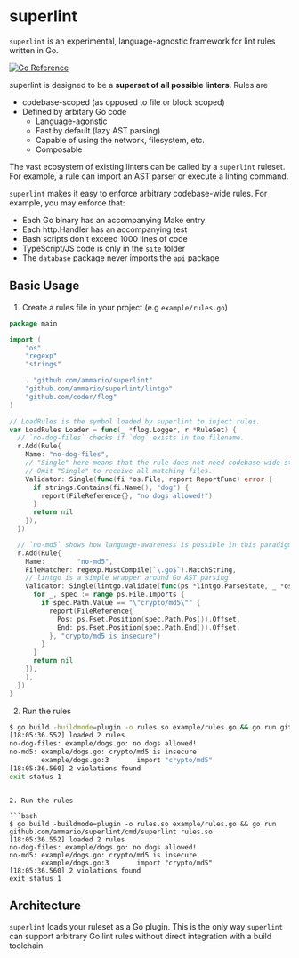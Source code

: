 # superlint

`superlint` is an experimental, language-agnostic framework for lint rules written in Go.

[![Go Reference](https://pkg.go.dev/badge/github.com/ammario/superlint.svg)](https://pkg.go.dev/github.com/ammario/superlint)

superlint is designed to be a **superset of all possible linters**. Rules are
* codebase-scoped (as opposed to file or block scoped)
* Defined by arbitary Go code
  * Language-agonstic
  * Fast by default (lazy AST parsing)
  * Capable of using the network, filesystem, etc.
  * Composable

The vast ecosystem of existing linters can be called by a `superlint` ruleset. For example, a rule
can import an AST parser or execute a linting command.

`superlint` makes it easy to enforce arbitrary codebase-wide rules. For example, you may enforce that:
* Each Go binary has an accompanying Make entry
* Each http.Handler has an accompanying test
* Bash scripts don't exceed 1000 lines of code
* TypeScript/JS code is only in the `site` folder
* The `database` package never imports the `api` package

## Basic Usage

1. Create a rules file in your project (e.g `example/rules.go`)

```go
package main

import (
	"os"
	"regexp"
	"strings"

	. "github.com/ammario/superlint"
	"github.com/ammario/superlint/lintgo"
	"github.com/coder/flog"
)

// LoadRules is the symbol loaded by superlint to inject rules.
var LoadRules Loader = func(_ *flog.Logger, r *RuleSet) {
  // `no-dog-files` checks if `dog` exists in the filename.
  r.Add(Rule{
    Name: "no-dog-files",
    // "Single" here means that the rule does not need codebase-wide state.
    // Omit "Single" to receive all matching files.
    Validator: Single(func(fi *os.File, report ReportFunc) error {
      if strings.Contains(fi.Name(), "dog") {
        report(FileReference{}, "no dogs allowed!")
      }
      return nil
    }),
  })

  // `no-md5` shows how language-awareness is possible in this paradigm.
  r.Add(Rule{
    Name:        "no-md5",
    FileMatcher: regexp.MustCompile(`\.go$`).MatchString,
    // lintgo is a simple wrapper around Go AST parsing.
    Validator: Single(lintgo.Validate(func(ps *lintgo.ParseState, _ *os.File, report ReportFunc) error {
      for _, spec := range ps.File.Imports {
        if spec.Path.Value == "\"crypto/md5\"" {
          report(FileReference{
            Pos: ps.Fset.Position(spec.Path.Pos()).Offset,
            End: ps.Fset.Position(spec.Path.End()).Offset,
          }, "crypto/md5 is insecure")
        }
      }
      return nil
    }),
    ),
  })
}
```

2. Run the rules

```bash
$ go build -buildmode=plugin -o rules.so example/rules.go && go run github.com/ammario/superlint/cmd/superlint rules.so
[18:05:36.552] loaded 2 rules
no-dog-files: example/dogs.go: no dogs allowed!
no-md5: example/dogs.go: crypto/md5 is insecure
        example/dogs.go:3       import "crypto/md5"
[18:05:36.560] 2 violations found
exit status 1

```

```

2. Run the rules

```bash
$ go build -buildmode=plugin -o rules.so example/rules.go && go run github.com/ammario/superlint/cmd/superlint rules.so
[18:05:36.552] loaded 2 rules
no-dog-files: example/dogs.go: no dogs allowed!
no-md5: example/dogs.go: crypto/md5 is insecure
        example/dogs.go:3       import "crypto/md5"
[18:05:36.560] 2 violations found
exit status 1

```



## Architecture

`superlint` loads your ruleset as a Go plugin. This is the only way `superlint` can support arbitrary Go lint rules
without direct integration with a build toolchain.